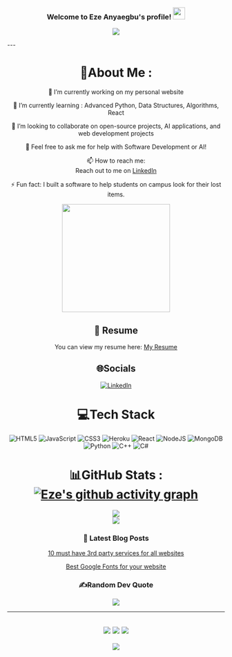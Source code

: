 <h3 align="center">
  Welcome to Eze Anyaegbu's profile!
  <img src="https://media.giphy.com/media/hvRJCLFzcasrR4ia7z/giphy.gif" width="28">
</h3>
<p align="center"> 
  <a href="https://github.com/dyno-star"><img src="https://readme-typing-svg.herokuapp.com?color=%2336BCF7&center=true&vCenter=true&lines=Hi+%2C+welcome+to+my+Github+page;I+am+Eze+Anyaegbu;I+am+a+College+Student;Web+Dev;Sofware+Engineer;"></a>
</p>
---
<div align="center">
  
# 💫About Me : 
🔭 I’m currently working on my personal website
  
🌱 I’m currently learning : Advanced Python, Data Structures, Algorithms, React

👯 I’m looking to collaborate on open-source projects, AI applications, and web development projects

💬 Feel free to ask me for help with Software Development or AI!

📫 How to reach me:  
Reach out to me on [LinkedIn](https://www.linkedin.com/in/ezeanyaegbu)

⚡ Fun fact: I built a software to help students on campus look for their lost items.

<p align="center">
 <picture> <img src="https://github.com/7oSkaaa/7oSkaaa/blob/main/Images/Right_Side.gif?raw=true" width = 250px></picture>
</p>

## 📄 Resume
You can view my resume here: [My Resume](https://drive.google.com/file/d/10w1SwQcXwJtwYw8oN4z5VF4QfKvob_KF/view?usp=sharing)

## 🌐Socials
[![LinkedIn](https://img.shields.io/badge/LinkedIn-0077B5?logo=linkedin&logoColor=white)](https://www.linkedin.com/in/ezeanyaegbu)

# 💻Tech Stack
![HTML5](https://img.shields.io/badge/html5-%23E34F26.svg?style=for-the-badge&logo=html5&logoColor=white) 
![JavaScript](https://img.shields.io/badge/javascript-%23323330.svg?style=for-the-badge&logo=javascript&logoColor=%23F7DF1E) 
![CSS3](https://img.shields.io/badge/css3-%231572B6.svg?style=for-the-badge&logo=css3&logoColor=white) 
![Heroku](https://img.shields.io/badge/heroku-%23430098.svg?style=for-the-badge&logo=heroku&logoColor=white) 
![React](https://img.shields.io/badge/react-%2361DAFB.svg?style=for-the-badge&logo=react&logoColor=white) 
![NodeJS](https://img.shields.io/badge/node.js-6DA55F?style=for-the-badge&logo=node.js&logoColor=white) 
![MongoDB](https://img.shields.io/badge/MongoDB-%234ea94b.svg?style=for-the-badge&logo=mongodb&logoColor=white) 
![Python](https://img.shields.io/badge/python-%233776AB.svg?style=for-the-badge&logo=python&logoColor=white)
![C++](https://img.shields.io/badge/C%2B%2B-%2300599C.svg?style=for-the-badge&logo=c%2B%2B&logoColor=white)
![C#](https://img.shields.io/badge/C%23-%23239120.svg?style=for-the-badge&logo=c-sharp&logoColor=white)

# 📊GitHub Stats :[![Eze's github activity graph](https://github-readme-activity-graph.vercel.app/graph?username=dyno-star&theme=dracula)](https://github.com/dyno-star/github-readme-activity-graph)
![](https://github-readme-streak-stats.herokuapp.com/?user=dyno-star&theme=radical&hide_border=false)<br/>
![](https://github-readme-stats.vercel.app/api/top-langs/?username=dyno-star&theme=radical&hide_border=false&include_all_commits=false&count_private=false&layout=compact)

### 📕 Latest Blog Posts

<!-- BLOG-POST-LIST:START -->
 [10 must have 3rd party services for all websites](https://dev.to/[YourUsername]/10-must-have-3rd-party-services-for-all-websites-584m)
  
 [Best Google Fonts for your website](https://dev.to/[YourUsername]/best-google-fonts-for-your-website-3e5k)
<!-- BLOG-POST-LIST:END -->

### ✍️Random Dev Quote
![](https://quotes-github-readme.vercel.app/api?type=horizontal&theme=merko)

---
![](https://forthebadge.com/images/badges/powered-by-black-magic.svg)
![](http://ForTheBadge.com/images/badges/built-by-developers.svg)
![](https://forthebadge.com/images/badges/uses-brains.svg)
---
![](https://komarev.com/ghpvc/?username=dyno-star&label=Visitors+Count&color=brightgreen)
</div>
